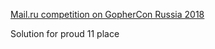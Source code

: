 [Mail.ru competition on GopherCon Russia 2018](https://go2018.highloadcup.ru/contest/1/)

Solution for proud 11 place
